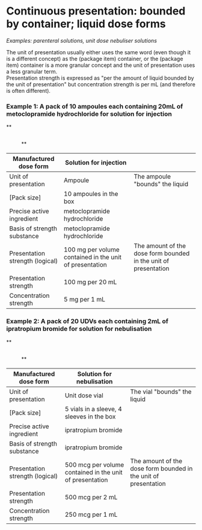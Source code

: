 # Continuous presentation: bounded by container; liquid dose forms

_Examples: parenteral solutions, unit dose nebuliser solutions_

The unit of presentation usually either uses the same word (even though it is a different concept) as the (package item) container, or the (package item) container is a more granular concept and the unit of presentation uses a less granular term.\
Presentation strength is expressed as "per the amount of liquid bounded by the unit of presentation" but concentration strength is per mL (and therefore is often different).

### **Example 1: A pack of 10 ampoules each containing 20mL of metoclopramide hydrochloride for solution for injection**

\*\*

<figure><img src="../../../../../../authoring/pharmaceutical-and-biologic-product/images/304775958.jpg" alt=""><figcaption><p>**</p></figcaption></figure>

| Manufactured dose form          | Solution for injection                                  |                                                                 |
| ------------------------------- | ------------------------------------------------------- | --------------------------------------------------------------- |
| Unit of presentation            | Ampoule                                                 | The ampoule "bounds" the liquid                                 |
| \[Pack size]                    | 10 ampoules in the box                                  |                                                                 |
| Precise active ingredient       | metoclopramide hydrochloride                            |                                                                 |
| Basis of strength substance     | metoclopramide hydrochloride                            |                                                                 |
| Presentation strength (logical) | 100 mg per volume contained in the unit of presentation | The amount of the dose form bounded in the unit of presentation |
| Presentation strength           | 100 mg per 20 mL                                        |                                                                 |
| Concentration strength          | 5 mg per 1 mL                                           |                                                                 |

### **Example 2: A pack of 20 UDVs each containing 2mL of ipratropium bromide for solution for nebulisation**

\*\*

<figure><img src="../../../../../../authoring/pharmaceutical-and-biologic-product/images/304775959.jpg" alt=""><figcaption><p>**</p></figcaption></figure>

| Manufactured dose form          | Solution for nebulisation                                |                                                                 |
| ------------------------------- | -------------------------------------------------------- | --------------------------------------------------------------- |
| Unit of presentation            | Unit dose vial                                           | The vial "bounds" the liquid                                    |
| \[Pack size]                    | 5 vials in a sleeve, 4 sleeves in the box                |                                                                 |
| Precise active ingredient       | ipratropium bromide                                      |                                                                 |
| Basis of strength substance     | ipratropium bromide                                      |                                                                 |
| Presentation strength (logical) | 500 mcg per volume contained in the unit of presentation | The amount of the dose form bounded in the unit of presentation |
| Presentation strength           | 500 mcg per 2 mL                                         |                                                                 |
| Concentration strength          | 250 mcg per 1 mL                                         |                                                                 |
